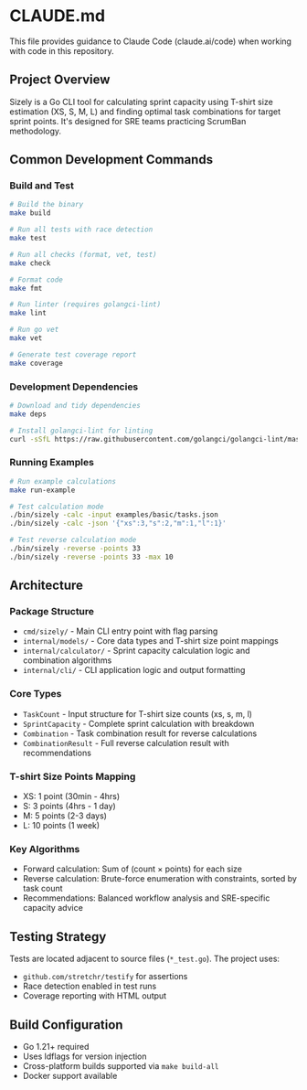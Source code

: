 # CLAUDE.md

This file provides guidance to Claude Code (claude.ai/code) when working with code in this repository.

## Project Overview

Sizely is a Go CLI tool for calculating sprint capacity using T-shirt size estimation (XS, S, M, L) and finding optimal task combinations for target sprint points. It's designed for SRE teams practicing ScrumBan methodology.

## Common Development Commands

### Build and Test
```bash
# Build the binary
make build

# Run all tests with race detection
make test

# Run all checks (format, vet, test)
make check

# Format code
make fmt

# Run linter (requires golangci-lint)
make lint

# Run go vet
make vet

# Generate test coverage report
make coverage
```

### Development Dependencies
```bash
# Download and tidy dependencies
make deps

# Install golangci-lint for linting
curl -sSfL https://raw.githubusercontent.com/golangci/golangci-lint/master/install.sh | sh -s -- -b $(go env GOPATH)/bin v1.54.2
```

### Running Examples
```bash
# Run example calculations
make run-example

# Test calculation mode
./bin/sizely -calc -input examples/basic/tasks.json
./bin/sizely -calc -json '{"xs":3,"s":2,"m":1,"l":1}'

# Test reverse calculation mode  
./bin/sizely -reverse -points 33
./bin/sizely -reverse -points 33 -max 10
```

## Architecture

### Package Structure
- `cmd/sizely/` - Main CLI entry point with flag parsing
- `internal/models/` - Core data types and T-shirt size point mappings
- `internal/calculator/` - Sprint capacity calculation logic and combination algorithms
- `internal/cli/` - CLI application logic and output formatting

### Core Types
- `TaskCount` - Input structure for T-shirt size counts (xs, s, m, l)
- `SprintCapacity` - Complete sprint calculation with breakdown
- `Combination` - Task combination result for reverse calculations
- `CombinationResult` - Full reverse calculation result with recommendations

### T-shirt Size Points Mapping
- XS: 1 point (30min - 4hrs)
- S: 3 points (4hrs - 1 day) 
- M: 5 points (2-3 days)
- L: 10 points (1 week)

### Key Algorithms
- Forward calculation: Sum of (count × points) for each size
- Reverse calculation: Brute-force enumeration with constraints, sorted by task count
- Recommendations: Balanced workflow analysis and SRE-specific capacity advice

## Testing Strategy

Tests are located adjacent to source files (`*_test.go`). The project uses:
- `github.com/stretchr/testify` for assertions
- Race detection enabled in test runs
- Coverage reporting with HTML output

## Build Configuration

- Go 1.21+ required
- Uses ldflags for version injection
- Cross-platform builds supported via `make build-all`
- Docker support available